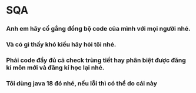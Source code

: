 # SQA

### Anh em hãy cố gắng đồng bộ code của mình với mọi người nhé.
### Và có gì thấy khó kiểu hãy hỏi tôi nhé.
### Phải code đầy đủ cả check trùng tiết hay phân biệt được đăng kí môn mới và đăng kí học lại nhé.
### Tôi dùng java 18 đó nhé, nếu lỗi thì có thể do cái này
